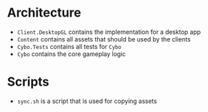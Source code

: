 # Architecture

- `Client.DesktopGL` contains the implementation for a desktop app
- `Content` contains all assets that should be used by the clients
- `Cybo.Tests` contains all tests for `Cybo`
- `Cybo` contains the core gameplay logic

# Scripts

- `sync.sh` is a script that is used for copying assets
